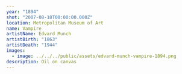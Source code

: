 ```yaml
---
year: "1894"
shot: "2007-08-18T00:00:00.000Z"
location: Metropolitan Museum of Art
name: Vampire
artistName: Edvard Munch
artistBirth: "1863"
artistDeath: "1944"
images:
  - image: ../../../public/assets/edvard-munch-vampire-1894.png
description: Oil on canvas
---
```

